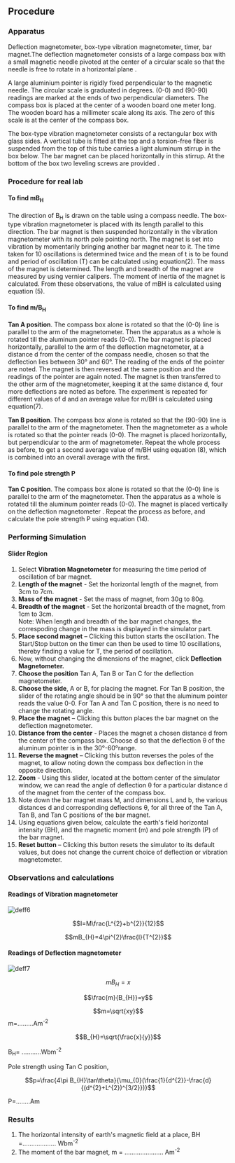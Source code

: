## Procedure

### Apparatus
Deflection magnetometer, box-type vibration magnetometer, timer, bar magnet.The deflection magnetometer consists of a large compass box with a small magnetic needle pivoted at the center of a circular scale so that the needle is free to rotate in a horizontal plane .

A large aluminium pointer is rigidly fixed perpendicular to the magnetic needle. The circular scale is graduated in degrees. (0-0) and (90-90) readings are marked at the ends of two perpendicular diameters. The compass box is placed at the center of a wooden board one meter long. The wooden board has a millimeter scale along its axis. The zero of this scale is at the center of the compass box.


The box-type vibration magnetometer consists of a rectangular box with glass sides. A vertical tube is fitted at the top and a torsion-free fiber is suspended from the top of this tube carries a light aluminum stirrup in the box below. The bar magnet can be placed horizontally in this stirrup. At the bottom of the box two leveling screws are provided . 

### Procedure for real lab

#### To find mB<sub>H</sub>
The direction of B<sub>H</sub> is drawn on the table using a compass needle. The box-type vibration magnetometer is placed with its length parallel to this direction. The bar magnet is then suspended horizontally in the vibration magnetometer with its north pole pointing north. The magnet is set into vibration by momentarily bringing another bar magnet near to it. The time taken for 10 oscillations is determined twice and the mean of t is to be found and period of oscillation (T) can be calculated using equation(2). The mass of the magnet is determined. The length and breadth of the magnet are measured by using vernier calipers. The moment of inertia of the magnet is calculated. From these observations, the value of mBH is calculated using equation (5).

#### To find m/B<sub>H</sub>

<b>Tan A position</b>. The compass box alone is rotated so that the (0-0) line is parallel to the arm of the magnetometer. Then the apparatus as a whole is rotated till the aluminum pointer reads (0-0). The bar magnet is placed horizontally, parallel to the arm of the deflection magnetometer, at a distance d from the center of the compass needle, chosen so that the deflection lies between 30° and 60°. The reading of the ends of the pointer are noted. The magnet is then reversed at the same position and the readings of the pointer are again noted. The magnet is then transferred to the other arm of the magnetometer, keeping it at the same distance d, four more deflections are noted as before. The experiment is repeated for different values of d and an average value for m/BH is calculated using equation(7).

<b>Tan B position</b>. The compass box alone is rotated so that the (90-90) line is parallel to the arm of the magnetometer. Then the magnetometer as a whole is rotated so that the pointer reads (0-0). The magnet is placed horizontally, but perpendicular to the arm of magnetometer. Repeat the whole process as before, to get a second average value of m/BH using equation (8), which is combined into an overall average with the first.

#### To find pole strength P
<b>Tan C position</b>. The compass box alone is rotated so that the (0-0) line is parallel to the arm of the magnetometer. Then the apparatus as a whole is rotated till the aluminum pointer reads (0-0). The magnet is placed vertically on the deflection magnetometer . Repeat the process as before, and calculate the pole strength P using equation (14).

### Performing Simulation

#### Slider Region
<ol>
<li>Select <b>Vibration Magnetometer</b> for measuring the time period of oscillation of bar magnet.</li>
<li><b>Length of the magnet</b> - Set the horizontal length of the magnet, from 3cm to 7cm.</li>
<li><b>Mass of the magnet</b> - Set the mass of magnet, from 30g to 80g.</li>
<li><b>Breadth of the magnet</b> - Set the horizontal breadth of the magnet, from 1cm to 3cm.</li>
Note: When length and breadth of the bar magnet changes, the correspoding change in the mass is displayed in the simulator part.
<li><b>Place second magnet</b> – Clicking this button starts the oscillation. The Start/Stop button on the timer can then be used to time 10 oscillations, thereby finding a value for T, the period of oscillation.</li>
<li>Now, without changing the dimensions of the magnet, click <b>Deflection Magnetometer.</b></li>
<li><b>Choose the position</b> Tan A, Tan B or Tan C for the deflection magnetometer.</li>
<li><b>Choose the side</b>, A or B, for placing the magnet. For Tan B position, the slider of the rotating angle should be in 90° so that the aluminum pointer reads the value 0-0. For Tan A and Tan C position, there is no need to change the rotating angle.</li>
<li><b>Place the magnet</b> – Clicking this button places the bar magnet on the deflection magnetometer.</li>
<li><b>Distance from the center</b> - Places the magnet a chosen distance d from the center of the compass box. Choose d so that the deflection θ of the aluminum pointer is in the 30°-60°range.</li>
<li><b>Reverse the magnet</b> – Clicking this button reverses the poles of the magnet, to allow noting down the compass box deflection in the opposite direction.</li>
<li><b>Zoom</b> - Using this slider, located at the bottom center of the simulator window, we can read the angle of deflection θ  for a particular distance d of the magnet from the center of the compass box.</li>
<li>Note down the bar magnet mass M, and dimensions L and b, the various distances d and corresponding deflections θ, for all three of the Tan A, Tan B, and Tan C positions of the bar magnet.</li>
<li>Using equations given below, calculate the earth's field horizontal intensity (BH), and the magnetic moment (m) and pole strength (P) of the bar magnet.</li>
<li><b>Reset button</b> – Clicking this button resets the simulator to its default values, but does not change the current choice of deflection or vibration magnetometer.</li>
</ol>

### Observations and calculations

#### Readings of Vibration magnetometer

![deff6](https://github.com/user-attachments/assets/9256a79b-2764-4928-9104-ac2bfa91214e)

$$I=M\frac{L^{2}+b^{2}}{12}$$

$$mB_{H}=4\pi^{2}\frac{I}{T^{2}}$$

#### Readings of Deflection magnetometer

![deff7](https://github.com/user-attachments/assets/1c0e7e79-4614-486b-bab0-f46cef067a0e)

$$mB_{H}=x$$

$$\frac{m}{B_{H}}=y$$

$$m=\sqrt{xy}$$
m=.........Am<sup>-2</sup>

$$B_{H}=\sqrt{\frac{x}{y}}$$

B<sub>H</sub>= ...........Wbm<sup>-2</sup>

Pole strength using Tan C position,

$$p=\frac{4\pi B_{H}\tan\theta}{\mu_{0}(\frac{1}{d^{2}}-\frac{d}{(d^{2}+L^{2})^{3/2}})}$$

P=........Am

### Results

<ol>
<li>The horizontal intensity of earth's magnetic field at a place, BH =...................  Wbm<sup>-2</sup></li>
<li>The moment of the bar magnet, m = ...................... Am<sup>-2</sup></li>
</ol>




